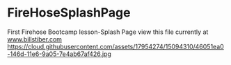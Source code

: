 # FireHoseSplashPage
First Firehose Bootcamp lesson-Splash Page
view this file currently at www.billstiber.com
https://cloud.githubusercontent.com/assets/17954274/15094310/46051ea0-146d-11e6-9a05-7e4ab67af426.jpg
